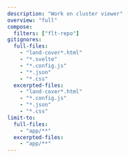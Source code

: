 ```yaml
---
description: "Work on cluster viewer"
overview: "full"
compose:
  filters: ["flt-repo"]
gitignores:
  full-files:
    - "land-cover*.html"
    - "*.svelte"
    - "*.config.js"
    - "*.json"
    - "*.css"
  excerpted-files:
    - "land-cover*.html"
    - "*.config.js"
    - "*.json"
    - "*.css"
limit-to:
  full-files:
    - "app/**"
  excerpted-files:
    - "app/**"
---
```

